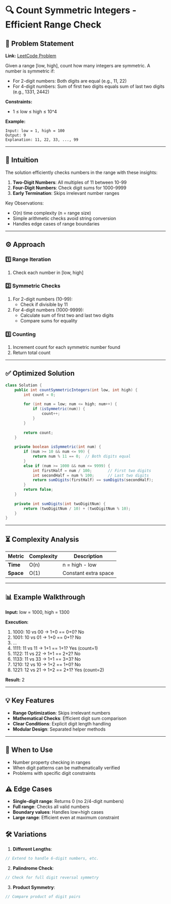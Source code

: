 # 🔍 Count Symmetric Integers - Efficient Range Check

## 📜 Problem Statement
**Link:** [LeetCode Problem](https://leetcode.com/problems/count-symmetric-integers/description/)

Given a range [low, high], count how many integers are symmetric. A number is symmetric if:
- For 2-digit numbers: Both digits are equal (e.g., 11, 22)
- For 4-digit numbers: Sum of first two digits equals sum of last two digits (e.g., 1331, 2442)

**Constraints:**
- 1 ≤ low ≤ high ≤ 10^4

**Example:**
```text
Input: low = 1, high = 100
Output: 9
Explanation: 11, 22, 33, ..., 99
```

---

## 🧠 Intuition
The solution efficiently checks numbers in the range with these insights:
1. **Two-Digit Numbers**: All multiples of 11 between 10-99
2. **Four-Digit Numbers**: Check digit sums for 1000-9999
3. **Early Termination**: Skips irrelevant number ranges

Key Observations:
- O(n) time complexity (n = range size)
- Simple arithmetic checks avoid string conversion
- Handles edge cases of range boundaries

---

## ⚙️ Approach
### **1️⃣ Range Iteration**
1. Check each number in [low, high]

### **2️⃣ Symmetric Checks**
1. For 2-digit numbers (10-99):
   - Check if divisible by 11
2. For 4-digit numbers (1000-9999):
   - Calculate sum of first two and last two digits
   - Compare sums for equality

### **3️⃣ Counting**
1. Increment count for each symmetric number found
2. Return total count

---

## ✅ Optimized Solution
```java
class Solution {
    public int countSymmetricIntegers(int low, int high) {
        int count = 0;
        
        for (int num = low; num <= high; num++) {
            if (isSymmetric(num)) {
                count++;
            }
        }
        
        return count;
    }
    
    private boolean isSymmetric(int num) {
        if (num >= 10 && num <= 99) {
            return num % 11 == 0;  // Both digits equal
        } 
        else if (num >= 1000 && num <= 9999) {
            int firstHalf = num / 100;       // First two digits
            int secondHalf = num % 100;      // Last two digits
            return sumDigits(firstHalf) == sumDigits(secondHalf);
        }
        return false;
    }
    
    private int sumDigits(int twoDigitNum) {
        return (twoDigitNum / 10) + (twoDigitNum % 10);
    }
}
```
---

## ⏳ Complexity Analysis
| Metric          | Complexity | Description |
|-----------------|------------|-------------|
| **Time**        | O(n)       | n = high - low |
| **Space**       | O(1)       | Constant extra space |

---

## 📊 Example Walkthrough

**Input:** low = 1000, high = 1300

**Execution:**
1. 1000: 10 vs 00 → 1+0 == 0+0? No
2. 1001: 10 vs 01 → 1+0 == 0+1? No
3. ...
4. 1111: 11 vs 11 → 1+1 == 1+1? Yes (count=1)
5. 1122: 11 vs 22 → 1+1 == 2+2? No
6. 1133: 11 vs 33 → 1+1 == 3+3? No
7. 1210: 12 vs 10 → 1+2 == 1+0? No
8. 1221: 12 vs 21 → 1+2 == 2+1? Yes (count=2)

**Result:** 2

---

## 💡 Key Features
- **Range Optimization**: Skips irrelevant numbers
- **Mathematical Checks**: Efficient digit sum comparison
- **Clear Conditions**: Explicit digit length handling
- **Modular Design**: Separated helper methods

---

## 🚀 When to Use
- Number property checking in ranges
- When digit patterns can be mathematically verified
- Problems with specific digit constraints

## ⚠️ Edge Cases
- **Single-digit range**: Returns 0 (no 2/4-digit numbers)
- **Full range**: Checks all valid numbers
- **Boundary values**: Handles low=high cases
- **Large range**: Efficient even at maximum constraint

## 🛠 Variations
1. **Different Lengths**:
```java
// Extend to handle 6-digit numbers, etc.
```

2. **Palindrome Check**:
```java
// Check for full digit reversal symmetry
```

3. **Product Symmetry**:
```java
// Compare product of digit pairs
```